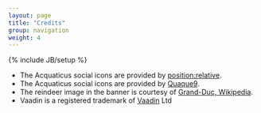 ```yaml
---
layout: page
title: "Credits"
group: navigation
weight: 4
---
```

{% include JB/setup %}

+ The Acquaticus social icons are provided by [position:relative](http://www.iconarchive.com/show/social-2-icons-by-position-relative/github-icon.html).
+ The Acquaticus social icons are provided by [Quaque9](http://www.iconspedia.com/pack/aquaticus-social-1367/).
+ The reindeer image in the banner is courtesy of [Grand-Duc, Wikipedia](https://secure.wikimedia.org/wikipedia/en/wiki/User:Grand-Duc).
+ Vaadin is a registered trademark of [Vaadin](http://vaadin.com/) Ltd
